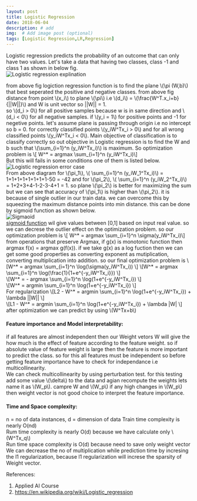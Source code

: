```yaml
---
layout: post
title: Logistic Regression
date: 2018-06-04 
description: # add
img:  # Add image post (optional)
tags: [Logistic Regression,LR,Regression]
---
```

Logistic regression predicts the probability of an outcome that can only have two values. Let's take a data that having two classes, class -1 and class 1 as shown in below fig.  
![Logistic regression explination]({{site.baseurl}}/assets/img/log_reg.jpg)    

from above fig logiction regression function is to find the plane \\(\pi (W,b)\\) that best seperated the positive and negative classes. from above fig distance from point \\(x_i\\) to plane \\(\pi\\) i.e \\(d_i\\) = \\(\frac{W^T.x_i+b}{\||W||}\\) and W is unit vector so ||W|| = 1.  
so \\(d_i > 0\\) for all positive samples because w is in same direction and \\(d_i < 0\\) for all negative samples. if \\(y_i = 1\\) for positive points and -1 for negetive points. let's assume plane is passing through origin i.e no intercept so b = 0. for correctly classified points \\(y_iW^Tx_i > 0\\) and for all wrong classified points \\(y_iW^Tx_i < 0\\). Main objective of classification is to classify correctly so out objective in Logistic regression is to find the W and b such that  \\(\sum_{i=1}^n (y_iW^Tx_i)\\) is maximum. 
So optimization problem is \\[ W^* = argmax \sum_{i=1}^n (y_iW^Tx_i)\\]  
But this will fails in some conditions one of them is listed below.   
![Logistic regression error case]({{site.baseurl}}/assets/img/lr_error_case.jpg)    
From above diagram  for \\(\pi_1\\), \\( \sum_{i=1}^n (y_iW_1^Tx_i)\\) = 1+1+1+1+1+1+1+1-50 = -42 and for \\(\pi_2\\), \\( \sum_{i=1}^n (y_iW_2^Tx_i)\\) = 1+2+3+4-1-2-3-4+1 = 1. so plane \\(\pi_2\\) is better for maximizing the sum but we can see that accuracy of \\(\pi_1\\) is higher than \\(\pi_2\\). it is because of single outlier in our train data. we can overcome this by squeezing the maximum distance points into min distance. this can be done by sigmoid function as shown below.  
![Sigmaoid]({{site.baseurl}}/assets/img/sigmoid.jpg)  
[sigmoid function](https://en.wikipedia.org/wiki/Sigmoid_function) wil give values between [0,1] based on input real value. so we can decrese the outlier effect on the optimization problem.
so our optimization problem is \\[ W^* = argmax \sum_{i=1}^n \sigma(y_iW^Tx_i)\\]  
from operations that preserve Argmax, if g(x) is monotonic function then argmax f(x) = argmax g(f(x)). if we take g(x) as a log fuction then we can get some good properties as converting exponent as mutiplication, converting multiplication into addition. so our final optimization problem is \\[W^* = argmax \sum_{i=1}^n \log(\sigma(y_iW^Tx_i)) \\]
\\[W^* = argmax \sum_{i=1}^n \log(\frac{1}{1+e^{-y_iW^Tx_i}}) \\]  
\\[W^* = - argmax \sum_{i=1}^n \log(1+e^{-y_iW^Tx_i}) \\]  
\\[W^* =  argmin \sum_{i=1}^n \log(1+e^{-y_iW^Tx_i}) \\]   
For regularization 
\\[L2 - W^* =  argmin \sum_{i=1}^n \log(1+e^{-y_iW^Tx_i}) + \lambda ||W|| \\]  
\\[L1 - W^* =  argmin \sum_{i=1}^n \log(1+e^{-y_iW^Tx_i}) + \lambda |W| \\] 
after optimization we can predict by using \\(W^Tx+b\\)
#### Feature importance and Model interpretability:  
if all features are almost independent then our Weight vetors W will give the how much is the effect of feature according to the feature weight. so if absolute value of feature weight is large then the feature is more important to predict the class. so for this all features must be independent so before getting feature importance have to check for independance i.e multicollinearity.   
We can check multicollinearity by using perturbation test. for this testing add some value \\(\delta\\) to the data and agian recompute the weights lets name it as \\(W_p\\). campre W and \\(W_p\\)  if any high changes in \\(W_p\\) then weight vector is not good choice to interpret the feature importance.
#### Time and Space complexity:  
n = no of data instances, d = dimension of data
Train time complexity is nearly O(nd)  
Rum time complexity is nearly O(d) because we have calculate only \\(W^Tx_q\\)  
Run time space complexity is O(d) because need to save only weight vector  
We can decrease the no of multiplication while prediction time by incresing the l1 regularization, because l1 regularization will increse the sparsity of Weight vector.     

References:
1. Applied AI Course
2. https://en.wikipedia.org/wiki/Logistic_regression
